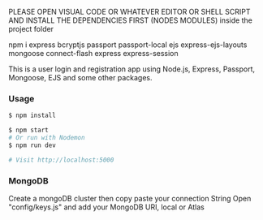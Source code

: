 PLEASE OPEN VISUAL CODE OR WHATEVER EDITOR OR SHELL SCRIPT AND INSTALL THE DEPENDENCIES FIRST
(NODES MODULES) inside the project folder

npm i express bcryptjs passport passport-local ejs express-ejs-layouts mongoose connect-flash express express-session


This is a user login and registration app using Node.js, Express, Passport, Mongoose, EJS and some other packages.

### Usage

```sh
$ npm install
```

```sh
$ npm start
# Or run with Nodemon
$ npm run dev

# Visit http://localhost:5000
```

### MongoDB
Create a mongoDB  cluster then copy paste your connection String
Open "config/keys.js" and add your MongoDB URI, local or Atlas
